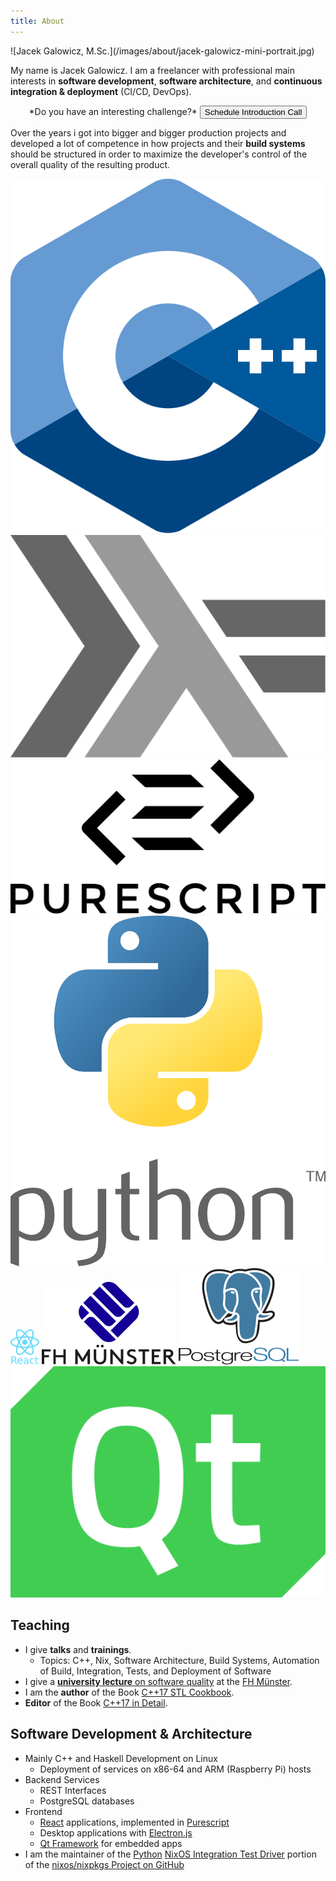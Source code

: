 ```yaml
---
title: About
---
```


<!-- cSpell:disable -->

<div class="floating-image-right">
  ![Jacek Galowicz, M.Sc.](/images/about/jacek-galowicz-mini-portrait.jpg)
</div>

My name is Jacek Galowicz.
I am a freelancer with professional main interests in **software development**,
**software architecture**, and **continuous integration & deployment**
(CI/CD, DevOps).


<div style="text-align: center;">
  *Do you have an interesting challenge?*

  <a href="https://calendly.com/jacek-galowicz/60-minute-meeting">
    <button class="big-button glow-on-hover"><i class="fa fa-calendar"></i> Schedule Introduction Call</button>
  </a>
</div>

Over the years i got into bigger and bigger production projects and developed
a lot of competence in how projects and their **build systems** should be
structured in order to maximize the developer's control of the overall quality
of the resulting product.

<div class="about-logos">
  <img alt="C++ Logo" src="/images/about/cpp.svg" />
  <img alt="Haskell Logo" src="/images/about/haskell.svg" />
  <img alt="Purescript Logo" src="/images/about/purescript.svg" />
  <img alt="Python Logo" src="/images/about/python.svg" />
  <img alt="React.js Logo" src="/images/about/react.svg" />
  <img alt="FH Münster Logo" src="/images/about/fh-muenster.svg" />
  <img alt="postgreSQL Logo" src="/images/about/postgresql.svg" />
  <img alt="Qt Framework Logo" src="/images/about/qt.svg" />
</div>

## Teaching

- I give **talks** and **trainings**.
  - Topics: C++, Nix, Software Architecture, Build Systems, Automation of
    Build, Integration, Tests, and Deployment of Software
- I give a [**university lecture** on software quality](https://www.fh-muenster.de/eti/studierende/module/qualitaetssichernde-software-entwicklungsprozesse.php) at the [FH Münster](https://www.fh-muenster.de/).
- I am the **author** of the Book
  [C++17 STL Cookbook](https://amzn.to/3Wyqjyb).
- **Editor** of the Book [C++17 in Detail](https://www.cppindetail.com/).

## Software Development & Architecture

- Mainly C++ and Haskell Development on Linux
  - Deployment of services on x86-64 and ARM (Raspberry Pi) hosts
- Backend Services
  - REST Interfaces
  - PostgreSQL databases
- Frontend
  - [React](https://reactjs.org/) applications, implemented in
    [Purescript](https://www.purescript.org/)
  - Desktop applications with [Electron.js](https://www.electronjs.org/)
  - [Qt Framework](https://www.qt.io/product/framework) for embedded apps
- I am the maintainer of the [Python](https://www.python.org/)
  [NixOS Integration Test Driver](https://nixos.org/)
  portion of the [nixos/nixpkgs Project on GitHub](https://github.com/nixos/nixpkgs)
